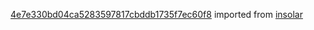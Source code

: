 [4e7e330bd04ca5283597817cbddb1735f7ec60f8](https://github.com/insolar/insolar/commit/4e7e330bd04ca5283597817cbddb1735f7ec60f8) imported from [insolar](https://github.com/insolar/insolar)
